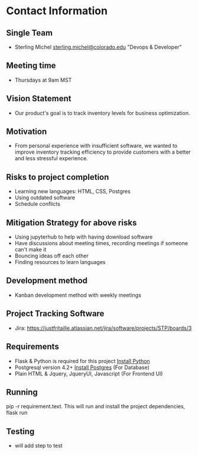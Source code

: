 # Contact Information

## Single Team

* Sterling Michel <sterling.michel@colorado.edu> "Devops & Developer"


## Meeting time

* Thursdays at 9am MST

## Vision Statement

* Our product's goal is to track inventory levels for business optimization.

## Motivation

* From personal experience with insufficient software, we wanted to improve inventory tracking efficiency to provide customers with a better and less stressful experience.

## Risks to project completion

* Learning new languages: HTML, CSS, Postgres
* Using outdated software
* Schedule conflicts
  
## Mitigation Strategy for above risks

* Using jupyterhub to help with having download software
* Have discussions about meeting times, recording meetings if someone can't make it
* Bouncing ideas off each other
* Finding resources to learn languages

## Development method

* Kanban development method with weekly meetings

## Project Tracking Software

* Jira: https://justfritaille.atlassian.net/jira/software/projects/STP/boards/3

## Requirements

* Flask & Python is required for this project [Install Python](http://www.python.org/downloads) 
* Postgresql version 4.2+ [Install Postgres](https://www.postgres.org/) (For Database)
* Plain HTML & Jquery, JqueryUI, Javascript (For Frontend UI)

## Running

pip -r requirement.text. This will run and install the project dependencies, 
flask run

## Testing

* will add step to test

